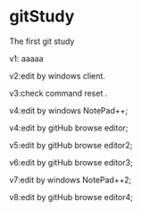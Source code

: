 # gitStudy
The first git study 

v1: aaaaa

v2:edit by windows client.

v3:check command reset .

v4:edit by windows NotePad++;

v4:edit by gitHub browse editor;

v5:edit by gitHub browse editor2;

v6:edit by gitHub browse editor3;

v7:edit by windows NotePad++2;

v8:edit by gitHub browse editor4;
